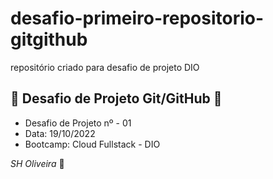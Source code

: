 # desafio-primeiro-repositorio-gitgithub
repositório criado para desafio de projeto DIO

## 🔽 **Desafio de Projeto Git/GitHub** 🔽

- Desafio de Projeto nº - 01
- Data: 19/10/2022
- Bootcamp: Cloud Fullstack - DIO

 _SH Oliveira_ 🐾
